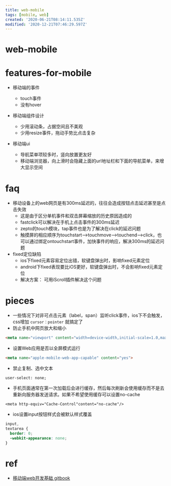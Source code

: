 ```yaml
---
title: web-mobile
tags: [mobile, web]
created: '2020-06-21T08:14:11.535Z'
modified: '2020-12-21T07:46:29.597Z'
---
```


# web-mobile

# features-for-mobile

- 移动端的事件
  - touch事件
  - 没有hover

- 移动端组件设计
  - 少用滚动条，占据空间且不美观
  - 少用resize事件，拖动手势比点击复杂

- 移动端ui
  - 导航菜单项较多时，竖向放置更友好
  - 移动端浏览器，向上滑时会隐藏上面的url地址栏和下面的导航菜单，来增大显示空间
# faq
- 移动设备上的web网页是有300ms延迟的，往往会造成按钮点击延迟甚至是点击失效
  - 这是由于区分单机事件和双击屏幕缩放的历史原因造成的
  - fastclick可以解决在手机上点击事件的300ms延迟
  - zepto的touch模块，tap事件也是为了解决在click的延迟问题
  - 触摸屏的相应顺序为touchstart-->touchmove-->touchend-->click，也可以通过绑定ontouchstart事件，加快事件的响应，解决300ms的延迟问题
- fixed定位缺陷
  - ios下fixed元素容易定位出错，软键盘弹出时，影响fixed元素定位
  - android下fixed表现要比iOS更好，软键盘弹出时，不会影响fixed元素定位
  - 解决方案： 可用iScroll插件解决这个问题
# pieces
- 一些情况下对非可点击元素（label，span）监听click事件，ios下不会触发，css增加 `cursor：pointer` 就搞定了
- 防止手机中网页放大和缩小

```html
<meta name="viewport" content="width=device-width,initial-scale=1.0,maximum-scale=1.0,user-scalable=0" />
```

- 设置Web应用是否以全屏模式运行

```html
<meta name="apple-mobile-web-app-capable" content="yes">
```

- 禁止复制、选中文本

```
user-select: none;
```

- 手机页面通常在第一次加载后会进行缓存，然后每次刷新会使用缓存而不是去重新向服务器发送请求。如果不希望使用缓存可以设置no-cache

```
<meta http-equiv="Cache-Control"content="no-cache"/>
```

- ios设置input按钮样式会被默认样式覆盖

```css
input,
textarea {
  border: 0;
  -webkit-appearance: none;
}
```

# ref
- [移动端web开发基础 gitbook](https://zhenchao125.gitbooks.io/html5_4_atguigu/content/di-3-zhang-yi-dong-duan-shi-jian/1dian-ji-shi-jian-zai-yi-dong-duan-de-wen-ti.html)
